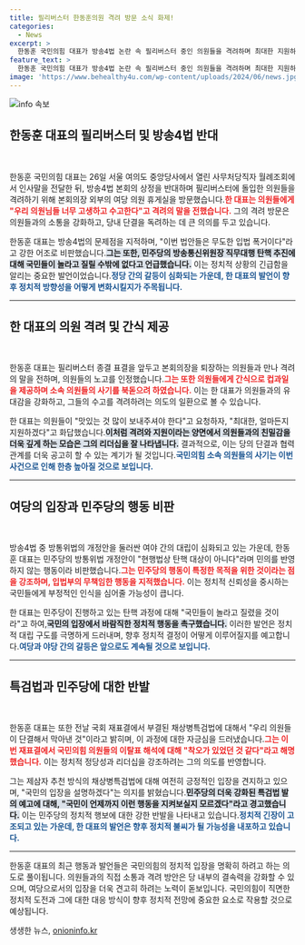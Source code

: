 ```yaml
---
title: 필리버스터 한동훈의원 격려 방문 소식 화제!
categories:
  - News
excerpt: >
  한동훈 국민의힘 대표가 방송4법 논란 속 필리버스터 중인 의원들을 격려하며 최대한 지원하겠다고 약속했다. 그는 야당의 입법 폭거를 비판하며, 국민과 함께 상황을 지켜보겠다고 강조했다. 한 대표의 발언은 향후 정치적 빌미를 제공할 전망이다.
feature_text: >
  한동훈 국민의힘 대표가 방송4법 논란 속 필리버스터 중인 의원들을 격려하며 최대한 지원하겠다고 약속했다. 그는 야당의 입법 폭거를 비판하며, 국민과 함께 상황을 지켜보겠다고 강조했다. 한 대표의 발언은 향후 정치적 빌미를 제공할 전망이다.
image: 'https://www.behealthy4u.com/wp-content/uploads/2024/06/news.jpg'
---
```


<p><img src="https://www.behealthy4u.com/wp-content/uploads/2024/06/news.jpg" alt="info 속보" /></p>

<h2 data-ke-size="size26">한동훈 대표의 필리버스터 및 방송4법 반대</h2>

<p data-ke-size="size16">&nbsp;</p>

<p>한동훈 국민의힘 대표는 26일 서울 여의도 중앙당사에서 열린 사무처당직자 월례조회에서 인사말을 전달한 뒤, 방송4법 본회의 상정을 반대하며 필리버스터에 돌입한 의원들을 격려하기 위해 본회의장 외부의 여당 의원 휴게실을 방문했습니다.<b><span style="color: #ee2323;">한 대표는 의원들에게 "우리 의원님들 너무 고생하고 수고한다"고 격려의 말을 전했습니다.</span></b> 그의 격려 방문은 의원들과의 소통을 강화하고, 당내 단결을 독려하는 데 큰 의의를 두고 있습니다.</p>

<p>한동훈 대표는 방송4법의 문제점을 지적하며, "이번 법안들은 무도한 입법 폭거이다"라고 강한 어조로 비판했습니다.<b><span style="background-color: #21538527;">그는 또한, 민주당의 방송통신위원장 직무대행 탄핵 추진에 대해 국민들이 놀라고 질릴 수밖에 없다고 언급했습니다.</span></b> 이는 정치적 상황의 긴급함을 알리는 중요한 발언이었습니다.<b><span style="color: #1a5490;">정당 간의 갈등이 심화되는 가운데, 한 대표의 발언이 향후 정치적 방향성을 어떻게 변화시킬지가 주목됩니다.</span></b></p>

<hr>

<h2 data-ke-size="size26">한 대표의 의원 격려 및 간식 제공</h2>

<p data-ke-size="size16">&nbsp;</p>

<p>한동훈 대표는 필리버스터 종결 표결을 앞두고 본회의장을 퇴장하는 의원들과 만나 격려의 말을 전하며, 의원들의 노고를 인정했습니다.<b><span style="color: #ee2323;">그는 또한 의원들에게 간식으로 컵과일을 제공하며 소속 의원들의 사기를 북돋으려 하였습니다.</span></b> 이는 한 대표가 의원들과의 유대감을 강화하고, 그들의 수고를 격려하려는 의도의 일환으로 볼 수 있습니다.</p>

<p>한 대표는 의원들이 "맛있는 것 많이 보내주셔야 한다"고 요청하자, "최대한, 얼마든지 지원하겠다"고 화답했습니다.<b><span style="background-color: #21538527;">이처럼 격려와 지원이라는 양면에서 의원들과의 친밀감을 더욱 깊게 하는 모습은 그의 리더십을 잘 나타냅니다.</span></b> 결과적으로, 이는 당의 단결과 협력 관계를 더욱 공고히 할 수 있는 계기가 될 것입니다.<b><span style="color: #1a5490;">국민의힘 소속 의원들의 사기는 이번 사건으로 인해 한층 높아질 것으로 보입니다.</span></b></p>

<hr>

<h2 data-ke-size="size26">여당의 입장과 민주당의 행동 비판</h2>

<p data-ke-size="size16">&nbsp;</p>

<p>방송4법 중 방통위법의 개정안을 둘러싼 여야 간의 대립이 심화되고 있는 가운데, 한동훈 대표는 민주당의 방통위법 개정안이 "현행법상 탄핵 대상이 아니다"라며 민의를 반영하지 않는 행동이라 비판했습니다.<b><span style="color: #ee2323;">그는 민주당의 행동이 특정한 목적을 위한 것이라는 점을 강조하며, 입법부의 무책임한 행동을 지적했습니다.</span></b> 이는 정치적 신뢰성을 중시하는 국민들에게 부정적인 인식을 심어줄 가능성이 큽니다.</p>

<p>한 대표는 민주당이 진행하고 있는 탄핵 과정에 대해 "국민들이 놀라고 질렸을 것이라"고 하여,<b><span style="background-color: #21538527;">국민의 입장에서 바람직한 정치적 행동을 촉구했습니다.</span></b> 이러한 발언은 정치적 대립 구도를 극명하게 드러내며, 향후 정치적 결정이 어떻게 이루어질지를 예고합니다.<b><span style="color: #1a5490;">여당과 야당 간의 갈등은 앞으로도 계속될 것으로 보입니다.</span></b></p>

<hr>

<h2 data-ke-size="size26">특검법과 민주당에 대한 반발</h2>

<p data-ke-size="size16">&nbsp;</p>

<p>한동훈 대표는 또한 전날 국회 재표결에서 부결된 채상병특검법에 대해서 "우리 의원들이 단결해서 막아낸 것"이라고 밝히며, 이 과정에 대한 자긍심을 드러냈습니다.<b><span style="color: #ee2323;">그는 이번 재표결에서 국민의힘 의원들의 이탈표 해석에 대해 "착오가 있었던 것 같다"라고 해명했습니다.</span></b> 이는 정치적 정당성과 리더십을 강조하려는 그의 의도를 반영합니다.</p>

<p>그는 제삼자 추천 방식의 채상병특검법에 대해 여전히 긍정적인 입장을 견지하고 있으며, "국민의 입장을 설명하겠다"는 의지를 밝혔습니다.<b><span style="background-color: #21538527;">민주당의 더욱 강화된 특검법 발의 예고에 대해, "국민이 언제까지 이런 행동을 지켜보실지 모르겠다"라고 경고했습니다.</span></b> 이는 민주당의 정치적 행보에 대한 강한 반발을 나타내고 있습니다.<b><span style="color: #1a5490;">정치적 긴장이 고조되고 있는 가운데, 한 대표의 발언은 향후 정치적 불씨가 될 가능성을 내포하고 있습니다.</span></b></p>

<hr>

<p>한동훈 대표의 최근 행동과 발언들은 국민의힘의 정치적 입장을 명확히 하려고 하는 의도로 풀이됩니다. 의원들과의 직접 소통과 격려 방안은 당 내부의 결속력을 강화할 수 있으며, 여당으로서의 입장을 더욱 견고히 하려는 노력이 돋보입니다. 국민의힘이 직면한 정치적 도전과 그에 대한 대응 방식이 향후 정치적 전망에 중요한 요소로 작용할 것으로 예상됩니다.</p>
생생한 뉴스, <a href="https://onioninfo.kr" rel="dofollow">onioninfo.kr</a>


